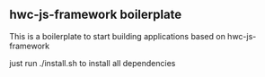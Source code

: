 ## hwc-js-framework boilerplate


This is a boilerplate to start building applications based on
hwc-js-framework

just run ./install.sh to install all dependencies